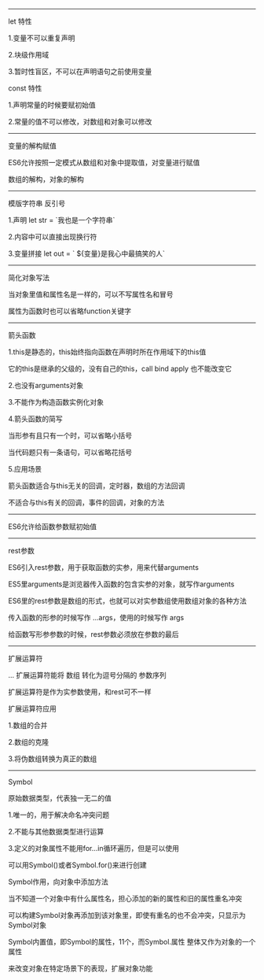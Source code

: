-------
let 特性

1.变量不可以重复声明

2.块级作用域

3.暂时性盲区，不可以在声明语句之前使用变量

const 特性

1.声明常量的时候要赋初始值

2.常量的值不可以修改，对数组和对象可以修改

-------
变量的解构赋值

ES6允许按照一定模式从数组和对象中提取值，对变量进行赋值

数组的解构，对象的解构

-------
模版字符串 反引号

1.声明 let str = \`我也是一个字符串\`

2.内容中可以直接出现换行符

3.变量拼接 let out = \` ${变量}是我心中最搞笑的人\`

-------
简化对象写法

当对象里值和属性名是一样的，可以不写属性名和冒号

属性为函数时也可以省略function关键字

-------
箭头函数

1.this是静态的，this始终指向函数在声明时所在作用域下的this值

它的this是继承的父级的，没有自己的this，call bind apply 也不能改变它

2.也没有arguments对象

3.不能作为构造函数实例化对象

4.箭头函数的简写

当形参有且只有一个时，可以省略小括号

当代码题只有一条语句，可以省略花括号

5.应用场景

箭头函数适合与this无关的回调，定时器，数组的方法回调

不适合与this有关的回调，事件的回调，对象的方法

-------
ES6允许给函数参数赋初始值

-------
rest参数

ES6引入rest参数，用于获取函数的实参，用来代替arguments

ES5里arguments是浏览器传入函数的包含实参的对象，就写作arguments

ES6里的rest参数是数组的形式，也就可以对实参数组使用数组对象的各种方法

传入函数的形参的时候写作 ...args，使用的时候写作 args

给函数写形参参数的时候，rest参数必须放在参数的最后

-------
扩展运算符

... 扩展运算符能将 数组 转化为逗号分隔的 参数序列

扩展运算符是作为实参数使用，和rest可不一样

扩展运算符应用

1.数组的合并

2.数组的克隆

3.将伪数组转换为真正的数组

-------
Symbol

原始数据类型，代表独一无二的值

1.唯一的，用于解决命名冲突问题

2.不能与其他数据类型进行运算

3.定义的对象属性不能用for...in循环遍历，但是可以使用

可以用Symbol()或者Symbol.for()来进行创建

Symbol作用，向对象中添加方法

当不知道一个对象中有什么属性名，担心添加的新的属性和旧的属性重名冲突

可以构建Symbol对象再添加到该对象里，即使有重名的也不会冲突，只显示为Symbol对象

Symbol内置值，即Symbol的属性，11个，而Symbol.属性 整体又作为对象的一个属性

来改变对象在特定场景下的表现，扩展对象功能

































